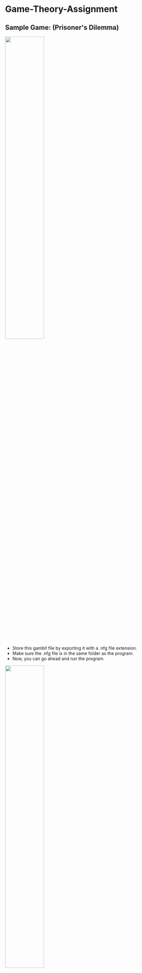 # Game-Theory-Assignment

## Sample Game: (Prisoner's Dilemma)
<img src = "https://user-images.githubusercontent.com/89708853/202840934-6536e17d-8049-49f3-8da8-4e502a0c1919.png" width=50% height=50%>

<ul>
<li> Store this gambit file by exporting it with a .nfg file extension.
<li> Make sure the .nfg file is in the same folder as the program.
<li> Now, you can go ahead and run the program.
</ul>

<img src = "https://user-images.githubusercontent.com/89708853/202840987-81fc5bad-6c8e-4d49-b700-61257bc53245.png" width=50% height=50%>
